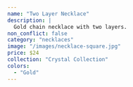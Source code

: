 ```yaml
---
name: "Two Layer Necklace"
description: |
  Gold chain necklace with two layers.
non_conflict: false
category: "necklaces"
image: "/images/necklace-square.jpg"
price: $24
collection: "Crystal Collection"
colors:
  - "Gold"
---
```

